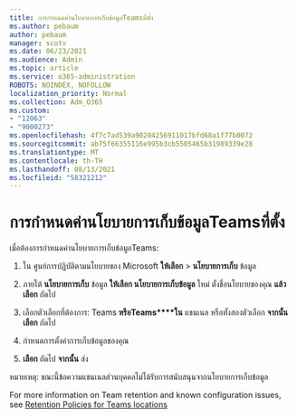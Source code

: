 ```yaml
---
title: การกําหนดค่านโยบายการเก็บข้อมูลTeamsที่ตั้ง
ms.author: pebaum
author: pebaum
manager: scotv
ms.date: 06/23/2021
ms.audience: Admin
ms.topic: article
ms.service: o365-administration
ROBOTS: NOINDEX, NOFOLLOW
localization_priority: Normal
ms.collection: Adm_O365
ms.custom:
- "12063"
- "9000273"
ms.openlocfilehash: 4f7c7ad539a90204256911017bfd68a1f77b0072
ms.sourcegitcommit: ab75f66355116e995b3cb5505465b31989339e28
ms.translationtype: MT
ms.contentlocale: th-TH
ms.lasthandoff: 08/13/2021
ms.locfileid: "58321212"
---
```

# <a name="configure-retention-policies-for-teams-locations"></a>การกําหนดค่านโยบายการเก็บข้อมูลTeamsที่ตั้ง

เมื่อต้องการกําหนดค่านโยบายการเก็บข้อมูลTeams:

1. ใน ศูนย์การปฏิบัติตามนโยบายของ Microsoft **ให้เลือก**  >  **นโยบายการเก็บ** ข้อมูล

1. ภายใต้ **นโยบายการเก็บ** ข้อมูล **ให้เลือก นโยบายการเก็บข้อมูล** ใหม่ ตั้งชื่อนโยบายของคุณ **แล้วเลือก** ถัดไป

1. เลือกตัวเลือกที่ต้องการ: Teams **หรือTeams****ใน** แชนเนล หรือทั้งสองตัวเลือก **จากนั้นเลือก** ถัดไป

1. กําหนดการตั้งค่าการเก็บข้อมูลของคุณ 

1. **เลือก** ถัดไป **จากนั้น** ส่ง

หมายเหตุ: ขณะนี้ข้อความแชนเนลส่วนบุคคลไม่ได้รับการสนับสนุนจากนโยบายการเก็บข้อมูล

For more information on Team retention and known configuration issues, see [Retention Policies for Teams locations](https://docs.microsoft.com/microsoft-365/compliance/create-retention-policies#retention-policy-for-teams-locations)

